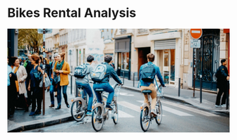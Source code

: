 # Bikes Rental Analysis

![](https://github.com/klaudia-nazarko/bikes-rental-analysis/blob/master/img/header-img.jpg)


